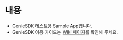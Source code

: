 # 내용

- GenieSDK 테스트용 Sample App입니다.
- GenieSDK 이용 가이드는 [Wiki 페이지](https://github.com/kt-GenieSDK/GenieSDKUserGuide/wiki)를 확인해 주세요.

